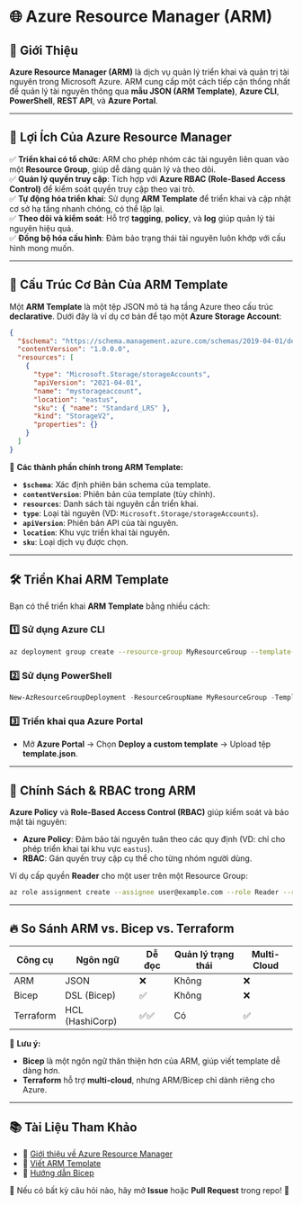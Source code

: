 # 🌐 Azure Resource Manager (ARM)

## 📌 Giới Thiệu
**Azure Resource Manager (ARM)** là dịch vụ quản lý triển khai và quản trị tài nguyên trong Microsoft Azure. ARM cung cấp một cách tiếp cận thống nhất để quản lý tài nguyên thông qua **mẫu JSON (ARM Template)**, **Azure CLI**, **PowerShell**, **REST API**, và **Azure Portal**.

---

## 🚀 Lợi Ích Của Azure Resource Manager
✅ **Triển khai có tổ chức**: ARM cho phép nhóm các tài nguyên liên quan vào một **Resource Group**, giúp dễ dàng quản lý và theo dõi.  
✅ **Quản lý quyền truy cập**: Tích hợp với **Azure RBAC (Role-Based Access Control)** để kiểm soát quyền truy cập theo vai trò.  
✅ **Tự động hóa triển khai**: Sử dụng **ARM Template** để triển khai và cập nhật cơ sở hạ tầng nhanh chóng, có thể lặp lại.  
✅ **Theo dõi và kiểm soát**: Hỗ trợ **tagging**, **policy**, và **log** giúp quản lý tài nguyên hiệu quả.  
✅ **Đồng bộ hóa cấu hình**: Đảm bảo trạng thái tài nguyên luôn khớp với cấu hình mong muốn.

---

## 📜 Cấu Trúc Cơ Bản Của ARM Template
Một **ARM Template** là một tệp JSON mô tả hạ tầng Azure theo cấu trúc **declarative**. Dưới đây là ví dụ cơ bản để tạo một **Azure Storage Account**:

```json
{
  "$schema": "https://schema.management.azure.com/schemas/2019-04-01/deploymentTemplate.json#",
  "contentVersion": "1.0.0.0",
  "resources": [
    {
      "type": "Microsoft.Storage/storageAccounts",
      "apiVersion": "2021-04-01",
      "name": "mystorageaccount",
      "location": "eastus",
      "sku": { "name": "Standard_LRS" },
      "kind": "StorageV2",
      "properties": {}
    }
  ]
}
```

📌 **Các thành phần chính trong ARM Template:**
- **`$schema`**: Xác định phiên bản schema của template.
- **`contentVersion`**: Phiên bản của template (tùy chỉnh).
- **`resources`**: Danh sách tài nguyên cần triển khai.
- **`type`**: Loại tài nguyên (VD: `Microsoft.Storage/storageAccounts`).
- **`apiVersion`**: Phiên bản API của tài nguyên.
- **`location`**: Khu vực triển khai tài nguyên.
- **`sku`**: Loại dịch vụ được chọn.

---

## 🛠 Triển Khai ARM Template
Bạn có thể triển khai **ARM Template** bằng nhiều cách:

### 1️⃣ **Sử dụng Azure CLI**
```sh
az deployment group create --resource-group MyResourceGroup --template-file template.json
```

### 2️⃣ **Sử dụng PowerShell**
```powershell
New-AzResourceGroupDeployment -ResourceGroupName MyResourceGroup -TemplateFile template.json
```

### 3️⃣ **Triển khai qua Azure Portal**
- Mở **Azure Portal** → Chọn **Deploy a custom template** → Upload tệp **template.json**.

---

## 🔑 Chính Sách & RBAC trong ARM
**Azure Policy** và **Role-Based Access Control (RBAC)** giúp kiểm soát và bảo mật tài nguyên:
- **Azure Policy**: Đảm bảo tài nguyên tuân theo các quy định (VD: chỉ cho phép triển khai tại khu vực `eastus`).
- **RBAC**: Gán quyền truy cập cụ thể cho từng nhóm người dùng.

Ví dụ cấp quyền **Reader** cho một user trên một Resource Group:
```sh
az role assignment create --assignee user@example.com --role Reader --resource-group MyResourceGroup
```

---

## 🔥 So Sánh ARM vs. Bicep vs. Terraform
| Công cụ  | Ngôn ngữ        | Dễ đọc | Quản lý trạng thái | Multi-Cloud |
|----------|----------------|--------|---------------------|-------------|
| ARM      | JSON           | ❌     | Không              | ❌          |
| Bicep    | DSL (Bicep)    | ✅     | Không              | ❌          |
| Terraform| HCL (HashiCorp)| ✅✅   | Có                 | ✅          |

📌 **Lưu ý:**
- **Bicep** là một ngôn ngữ thân thiện hơn của ARM, giúp viết template dễ dàng hơn.
- **Terraform** hỗ trợ **multi-cloud**, nhưng ARM/Bicep chỉ dành riêng cho Azure.

---

## 📚 Tài Liệu Tham Khảo
- 🔗 [Giới thiệu về Azure Resource Manager](https://learn.microsoft.com/en-us/azure/azure-resource-manager/management/overview)
- 🔗 [Viết ARM Template](https://learn.microsoft.com/en-us/azure/azure-resource-manager/templates/)
- 🔗 [Hướng dẫn Bicep](https://learn.microsoft.com/en-us/azure/azure-resource-manager/bicep/)

📢 Nếu có bất kỳ câu hỏi nào, hãy mở **Issue** hoặc **Pull Request** trong repo! 🚀
